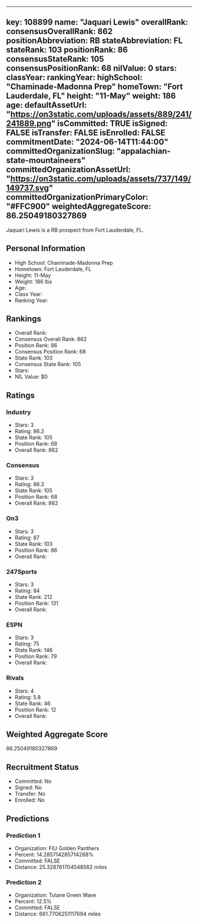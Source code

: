 ---
  key: 108899
  name: "Jaquari Lewis"
  overallRank: 
  consensusOverallRank: 862
  positionAbbreviation: RB
  stateAbbreviation: FL
  stateRank: 103
  positionRank: 86
  consensusStateRank: 105
  consensusPositionRank: 68
  nilValue: 0
  stars: 
  classYear: 
  rankingYear: 
  highSchool: "Chaminade-Madonna Prep"
  homeTown: "Fort Lauderdale, FL"
  height: "11-May"
  weight: 186
  age: 
  defaultAssetUrl: "https://on3static.com/uploads/assets/889/241/241889.png"
  isCommitted: TRUE
  isSigned: FALSE
  isTransfer: FALSE
  isEnrolled: FALSE
  commitmentDate: "2024-06-14T11:44:00"
  committedOrganizationSlug: "appalachian-state-mountaineers"
  committedOrganizationAssetUrl: "https://on3static.com/uploads/assets/737/149/149737.svg"
  committedOrganizationPrimaryColor: "#FFC900"
  weightedAggregateScore: 86.25049180327869
  ---
  
  Jaquari Lewis is a RB prospect from Fort Lauderdale, FL.
  
  ## Personal Information
  - High School: Chaminade-Madonna Prep
  - Hometown: Fort Lauderdale, FL
  - Height: 11-May
  - Weight: 186 lbs
  - Age: 
  - Class Year: 
  - Ranking Year: 
  
  ## Rankings
  - Overall Rank: 
  - Consensus Overall Rank: 862
  - Position Rank: 86
  - Consensus Position Rank: 68
  - State Rank: 103
  - Consensus State Rank: 105
  - Stars: 
  - NIL Value: $0
  
  ## Ratings
  
  ### Industry
  - Stars: 3
  - Rating: 86.3
  - State Rank: 105
  - Position Rank: 68
  - Overall Rank: 862
  
  ### Consensus
  - Stars: 3
  - Rating: 86.3
  - State Rank: 105
  - Position Rank: 68
  - Overall Rank: 862
  
  ### On3
  - Stars: 3
  - Rating: 87
  - State Rank: 103
  - Position Rank: 86
  - Overall Rank: 
  
  ### 247Sports
  - Stars: 3
  - Rating: 84
  - State Rank: 212
  - Position Rank: 131
  - Overall Rank: 
  
  ### ESPN
  - Stars: 3
  - Rating: 75
  - State Rank: 146
  - Position Rank: 79
  - Overall Rank: 
  
  ### Rivals
  - Stars: 4
  - Rating: 5.8
  - State Rank: 46
  - Position Rank: 12
  - Overall Rank: 
  
  ## Weighted Aggregate Score
  86.25049180327869
  
  ## Recruitment Status
  - Committed: No
  - Signed: No
  - Transfer: No
  - Enrolled: No
  
  
  
  ## Predictions
  
  ### Prediction 1
  - Organization: FIU Golden Panthers
  - Percent: 14.285714285714288%
  - Committed: FALSE
  - Distance: 25.328761704548562 miles
  
  ### Prediction 2
  - Organization: Tulane Green Wave
  - Percent: 12.5%
  - Committed: FALSE
  - Distance: 661.7706251117694 miles
  